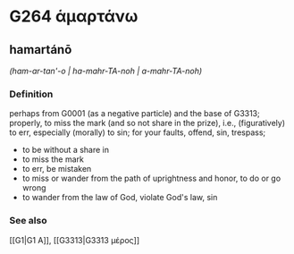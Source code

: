 # G264 ἁμαρτάνω

## hamartánō

_(ham-ar-tan'-o | ha-mahr-TA-noh | a-mahr-TA-noh)_

### Definition

perhaps from G0001 (as a negative particle) and the base of G3313; properly, to miss the mark (and so not share in the prize), i.e., (figuratively) to err, especially (morally) to sin; for your faults, offend, sin, trespass; 

- to be without a share in
- to miss the mark
- to err, be mistaken
- to miss or wander from the path of uprightness and honor, to do or go wrong
- to wander from the law of God, violate God's law, sin

### See also

[[G1|G1 Α]], [[G3313|G3313 μέρος]]

